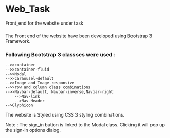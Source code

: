 # Web_Task
Front_end for the website under task

### 

The Front end of the website have been developed using Bootstrap 3 Framework.
### Following Bootstrap 3 classses were used : 
```
-->>container
-->>container-fluid
-->>Modal
-->>caraousel-default
-->>Image and Image-responsive
-->>row and column class combinations
-->>Navbar-default, Navbar-inverse,Navbar-right
    -->Nav-link
    -->Nav-Header
-->Glyphicon
```


The website is Styled using CSS 3 styling combinations.

Note : The sign_in button is linked to the Modal class. Clicking it will pop up the sign-in options dialog.


